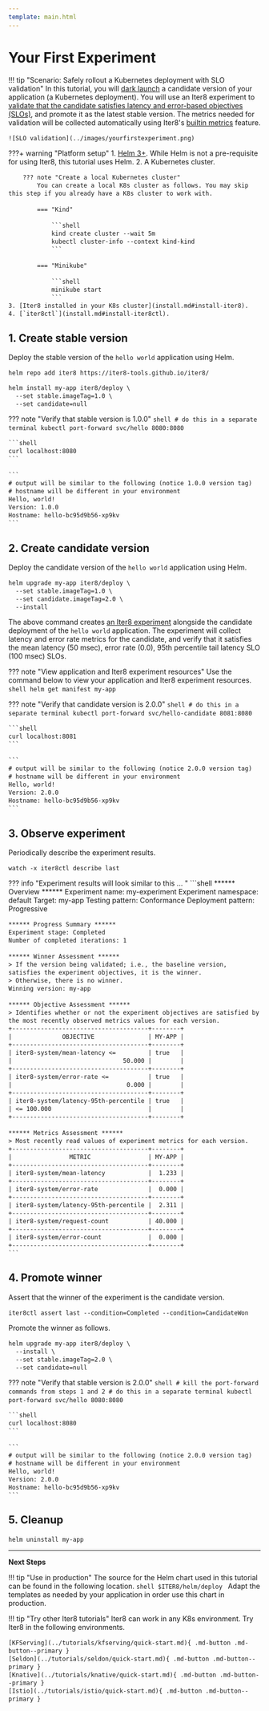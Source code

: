 ```yaml
---
template: main.html
---
```


# Your First Experiment

!!! tip "Scenario: Safely rollout a Kubernetes deployment with SLO validation"
    In this tutorial, you will [dark launch](../concepts/buildingblocks.md#dark-launch) a candidate version of your application (a Kubernetes deployment). You will use an Iter8 experiment to [validate that the candidate satisfies latency and error-based objectives (SLOs)](../concepts/buildingblocks.md#slo-validation), and promote it as the latest stable version. The metrics needed for validation will be collected automatically using Iter8's [builtin metrics](../metrics/builtin.md) feature.
    
    ![SLO validation](../images/yourfirstexperiment.png)

???+ warning "Platform setup"
    1. [Helm 3+](https://helm.sh/docs/intro/install/). While Helm is not a pre-requisite for using Iter8, this tutorial uses Helm.
    2. A Kubernetes cluster.

        ??? note "Create a local Kubernetes cluster"
            You can create a local K8s cluster as follows. You may skip this step if you already have a K8s cluster to work with.

            === "Kind"

                ```shell
                kind create cluster --wait 5m
                kubectl cluster-info --context kind-kind
                ```

            === "Minikube"

                ```shell
                minikube start
                ```
    3. [Iter8 installed in your K8s cluster](install.md#install-iter8).
    4. [`iter8ctl`](install.md#install-iter8ctl).

## 1. Create stable version
Deploy the stable version of the `hello world` application using Helm.

```shell
helm repo add iter8 https://iter8-tools.github.io/iter8/
```

```shell
helm install my-app iter8/deploy \
  --set stable.imageTag=1.0 \
  --set candidate=null  
```

??? note "Verify that stable version is 1.0.0"
    ```shell
    # do this in a separate terminal
    kubectl port-forward svc/hello 8080:8080
    ```

    ```shell
    curl localhost:8080
    ```

    ```
    # output will be similar to the following (notice 1.0.0 version tag)
    # hostname will be different in your environment
    Hello, world!
    Version: 1.0.0
    Hostname: hello-bc95d9b56-xp9kv
    ```

<!-- 
```shell
kubectl create deploy hello --image=gcr.io/google-samples/hello-app:1.0
kubectl create svc clusterip hello --tcp=8080
``` 
-->

## 2. Create candidate version
Deploy the candidate version of the `hello world` application using Helm.
```shell
helm upgrade my-app iter8/deploy \
  --set stable.imageTag=1.0 \
  --set candidate.imageTag=2.0 \
  --install  
```

The above command creates [an Iter8 experiment](../concepts/whatisiter8.md#what-is-an-iter8-experiment) alongside the candidate deployment of the `hello world` application. The experiment will collect latency and error rate metrics for the candidate, and verify that it satisfies the mean latency (50 msec), error rate (0.0), 95th percentile tail latency SLO (100 msec) SLOs.

??? note "View application and Iter8 experiment resources"
    Use the command below to view your application and Iter8 experiment resources.
    ```shell
    helm get manifest my-app
    ```

??? note "Verify that candidate version is 2.0.0"
    ```shell
    # do this in a separate terminal
    kubectl port-forward svc/hello-candidate 8081:8080
    ```

    ```shell
    curl localhost:8081
    ```

    ```
    # output will be similar to the following (notice 2.0.0 version tag)
    # hostname will be different in your environment
    Hello, world!
    Version: 2.0.0
    Hostname: hello-bc95d9b56-xp9kv
    ```

<!-- 
```shell
kubectl create deploy hello-candidate --image=gcr.io/google-samples/hello-app:2.0
kubectl create svc clusterip hello-candidate --tcp=8080
``` 
-->

## 3. Observe experiment
Periodically describe the experiment results.
```shell
watch -x iter8ctl describe last
```

??? info "Experiment results will look similar to this ... "
    ```shell
    ****** Overview ******
    Experiment name: my-experiment
    Experiment namespace: default
    Target: my-app
    Testing pattern: Conformance
    Deployment pattern: Progressive

    ****** Progress Summary ******
    Experiment stage: Completed
    Number of completed iterations: 1

    ****** Winner Assessment ******
    > If the version being validated; i.e., the baseline version, satisfies the experiment objectives, it is the winner.
    > Otherwise, there is no winner.
    Winning version: my-app

    ****** Objective Assessment ******
    > Identifies whether or not the experiment objectives are satisfied by the most recently observed metrics values for each version.
    +--------------------------------------+--------+
    |              OBJECTIVE               | MY-APP |
    +--------------------------------------+--------+
    | iter8-system/mean-latency <=         | true   |
    |                               50.000 |        |
    +--------------------------------------+--------+
    | iter8-system/error-rate <=           | true   |
    |                                0.000 |        |
    +--------------------------------------+--------+
    | iter8-system/latency-95th-percentile | true   |
    | <= 100.000                           |        |
    +--------------------------------------+--------+

    ****** Metrics Assessment ******
    > Most recently read values of experiment metrics for each version.
    +--------------------------------------+--------+
    |                METRIC                | MY-APP |
    +--------------------------------------+--------+
    | iter8-system/mean-latency            |  1.233 |
    +--------------------------------------+--------+
    | iter8-system/error-rate              |  0.000 |
    +--------------------------------------+--------+
    | iter8-system/latency-95th-percentile |  2.311 |
    +--------------------------------------+--------+
    | iter8-system/request-count           | 40.000 |
    +--------------------------------------+--------+
    | iter8-system/error-count             |  0.000 |
    +--------------------------------------+--------+
    ``` 

## 4. Promote winner
Assert that the winner of the experiment is the candidate version.
```shell
iter8ctl assert last --condition=Completed --condition=CandidateWon
```

Promote the winner as follows.

```shell
helm upgrade my-app iter8/deploy \
  --install \
  --set stable.imageTag=2.0 \
  --set candidate=null
```

??? note "Verify that stable version is 2.0.0"
    ```shell
    # kill the port-forward commands from steps 1 and 2
    # do this in a separate terminal
    kubectl port-forward svc/hello 8080:8080
    ```

    ```shell
    curl localhost:8080
    ```

    ```
    # output will be similar to the following (notice 2.0.0 version tag)
    # hostname will be different in your environment
    Hello, world!
    Version: 2.0.0
    Hostname: hello-bc95d9b56-xp9kv
    ```

## 5. Cleanup
```shell
helm uninstall my-app
```

***

**Next Steps**

!!! tip "Use in production"
    The source for the Helm chart used in this tutorial can be found in the following location.
    ```shell
    $ITER8/helm/deploy
    ```
    Adapt the templates as needed by your application in order use this chart in production.

!!! tip "Try other Iter8 tutorials"
    Iter8 can work in any K8s environment. Try Iter8 in the following environments.

    [KFServing](../tutorials/kfserving/quick-start.md){ .md-button .md-button--primary }
    [Seldon](../tutorials/seldon/quick-start.md){ .md-button .md-button--primary }
    [Knative](../tutorials/knative/quick-start.md){ .md-button .md-button--primary }
    [Istio](../tutorials/istio/quick-start.md){ .md-button .md-button--primary }